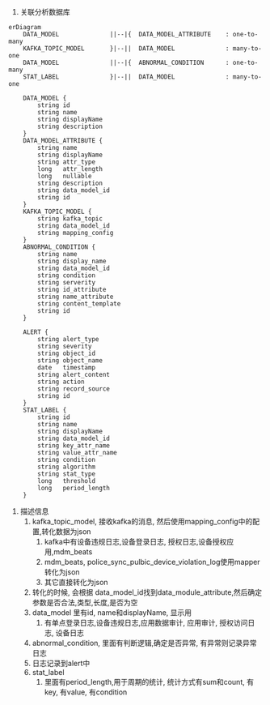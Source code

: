 1. 关联分析数据库
```mermaid
erDiagram
	DATA_MODEL		        ||--|{ 	DATA_MODEL_ATTRIBUTE	: one-to-many
	KAFKA_TOPIC_MODEL		}|--|| 	DATA_MODEL			    : many-to-one
	DATA_MODEL				||--|{ 	ABNORMAL_CONDITION	    : one-to-many
	STAT_LABEL              }|--||  DATA_MODEL              : many-to-one
	
	DATA_MODEL {
		string id
		string name
		string displayName
		string description
	}
	DATA_MODEL_ATTRIBUTE {
	    string name
	    string displayName
	    string attr_type
	    long   attr_length
	    long   nullable
	    string description
        string data_model_id
		string id
    }
	KAFKA_TOPIC_MODEL {
        string kafka_topic
		string data_model_id
		string mapping_config
    }
	ABNORMAL_CONDITION {
	    string name
		string display_name
		string data_model_id
		string condition
		string serverity
		string id_attribute
		string name_attribute
		string content_template
		string id
    }
	
	ALERT {
	    string alert_type
	    string severity
        string object_id
        string object_name
        date   timestamp
        string alert_content
        string action
        string record_source
		string id
    }
	STAT_LABEL {
		string id
        string name
        string displayName
        string data_model_id
        string key_attr_name
        string value_attr_name
        string condition
        string algorithm
        string stat_type
        long   threshold
        long   period_length
    }
```

1. 描述信息
	1. kafka_topic_model, 接收kafka的消息, 然后使用mapping_config中的配置,转化数据为json
		1. kafka中有设备违规日志,设备登录日志, 授权日志,设备授权应用,mdm_beats
		2. mdm_beats, police_sync_pulbic_device_violation_log使用mapper转化为json
		3. 其它直接转化为json
	2. 转化的时候, 会根据 data_model_id找到data_module_attribute,然后确定参数是否合法,类型,长度,是否为空
	3. data_model 里有id, name和displayName, 显示用
		1. 有单点登录日志,设备违规日志,应用数据审计, 应用审计, 授权访问日志, 设备日志
	4. abnormal_condition, 里面有判断逻辑,确定是否异常, 有异常则记录异常日志
	5. 日志记录到alert中
	6. stat_label
		1. 里面有period_length,用于周期的统计, 统计方式有sum和count, 有key, 有value, 有condition